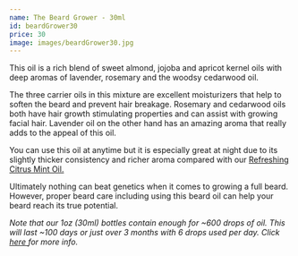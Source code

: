 ```yaml
---
name: The Beard Grower - 30ml
id: beardGrower30
price: 30
image: images/beardGrower30.jpg
---
```


This oil is a rich blend of sweet almond, jojoba and apricot kernel oils with deep aromas of lavender, rosemary and the woodsy cedarwood oil. 

The three carrier oils in this mixture are excellent moisturizers that help to soften the beard and prevent hair breakage. Rosemary and cedarwood oils both have hair growth stimulating properties and can assist with growing facial hair. Lavender oil on the other hand has an amazing aroma that really adds to the appeal of this oil.

You can use this oil at anytime but it is especially great at night due to its slightly thicker consistency and richer aroma compared with our <a href="/2018/11/27/citrusMint30/">Refreshing Citrus Mint Oil.</a> 

Ultimately nothing can beat genetics when it comes to growing a full beard. However, proper beard care including using this beard oil can help your beard reach its true potential.

<em>Note that our 1oz (30ml) bottles contain enough for ~600 drops of oil. This will last ~100 days or just over 3 months with 6 drops used per day. Click<a href="/All-About-Beard-Oils/"> here </a>for more info.</em>
